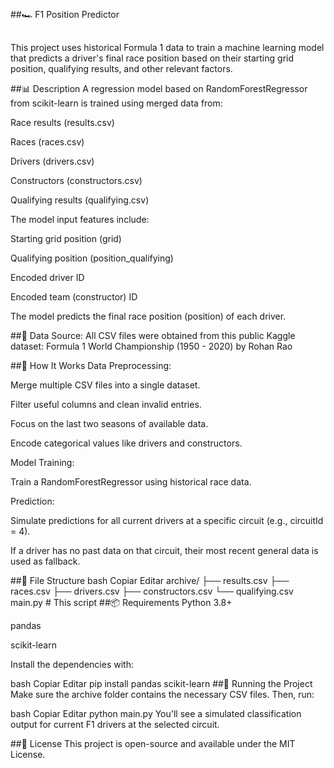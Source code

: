 
##
##🏎️ F1 Position Predictor
##
This project uses historical Formula 1 data to train a machine learning model that predicts a driver's final race position based on their starting grid position, qualifying results, and other relevant factors.

##📊 Description
A regression model based on RandomForestRegressor from scikit-learn is trained using merged data from:

Race results (results.csv)

Races (races.csv)

Drivers (drivers.csv)

Constructors (constructors.csv)

Qualifying results (qualifying.csv)

The model input features include:

Starting grid position (grid)

Qualifying position (position_qualifying)

Encoded driver ID

Encoded team (constructor) ID

The model predicts the final race position (position) of each driver.

##📌 Data Source:
All CSV files were obtained from this public Kaggle dataset:
Formula 1 World Championship (1950 - 2020) by Rohan Rao

##🧠 How It Works
Data Preprocessing:

Merge multiple CSV files into a single dataset.

Filter useful columns and clean invalid entries.

Focus on the last two seasons of available data.

Encode categorical values like drivers and constructors.

Model Training:

Train a RandomForestRegressor using historical race data.

Prediction:

Simulate predictions for all current drivers at a specific circuit (e.g., circuitId = 4).

If a driver has no past data on that circuit, their most recent general data is used as fallback.

##📁 File Structure
bash
Copiar
Editar
archive/
├── results.csv
├── races.csv
├── drivers.csv
├── constructors.csv
└── qualifying.csv
main.py  # This script
##📦 Requirements
Python 3.8+

pandas

scikit-learn

Install the dependencies with:

bash
Copiar
Editar
pip install pandas scikit-learn
##🚀 Running the Project
Make sure the archive folder contains the necessary CSV files. Then, run:

bash
Copiar
Editar
python main.py
You'll see a simulated classification output for current F1 drivers at the selected circuit.

##📄 License
This project is open-source and available under the MIT License.
